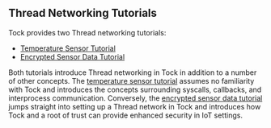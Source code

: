 ## Thread Networking Tutorials

Tock provides two Thread networking tutorials:

- [Temperature Sensor Tutorial](./temperature-sensor/overview.md)
- [Encrypted Sensor Data Tutorial](./encrypted-sensor-data/overview.md)

Both tutorials introduce Thread networking in Tock in addition to a number of
other concepts. The
[temperature sensor tutorial](./temperature-sensor/overview.md) assumes no
familiarity with Tock and introduces the concepts surrounding syscalls,
callbacks, and interprocess communication. Conversely, the
[encrypted sensor data tutorial](./encrypted-sensor-data/overview.md) jumps
straight into setting up a Thread network in Tock and introduces how Tock and a
root of trust can provide enhanced security in IoT settings.
